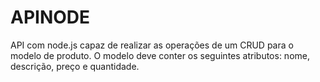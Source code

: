 # APINODE 
API com node.js capaz de realizar as operações de um CRUD para o modelo de produto. O modelo deve conter os seguintes atributos: nome, descrição, preço e quantidade.
